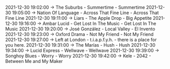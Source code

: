 2021-12-30 19:02:00 -> The Suburbs - Summertime - Summertime
2021-12-30 19:05:00 -> Nation Of Language - Across That Fine Line - Across That Fine Line
2021-12-30 19:11:00 -> Liars - The Apple Drop - Big Appetite
2021-12-30 19:16:00 -> Ambar Lucid - Get Lost In The Music - Get Lost In The Music
2021-12-30 19:20:00 -> José González - Local Valley - El Invento
2021-12-30 19:23:00 -> Oxford Drama - Not My Friend - Not My Friend
2021-12-30 19:27:00 -> Left at London - t.i.a.p.f.y.h. - there is a place for you here.
2021-12-30 19:31:00 -> The Marías - Hush - Hush
2021-12-30 19:34:00 -> Lucid Express - Wellwave - Wellwave
2021-12-30 19:39:00 -> Songhoy Blues - Worry - Worry
2021-12-30 19:42:00 -> Kele - 2042 - Between Me and My Maker
